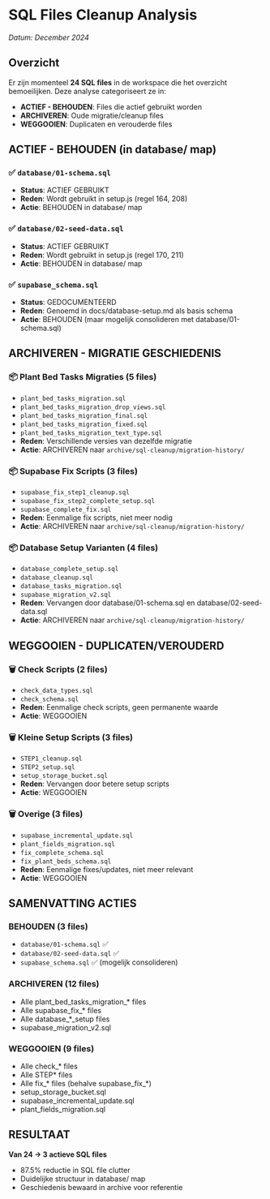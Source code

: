 # SQL Files Cleanup Analysis
*Datum: December 2024*

## Overzicht
Er zijn momenteel **24 SQL files** in de workspace die het overzicht bemoeilijken. Deze analyse categoriseert ze in:
- **ACTIEF - BEHOUDEN**: Files die actief gebruikt worden
- **ARCHIVEREN**: Oude migratie/cleanup files 
- **WEGGOOIEN**: Duplicaten en verouderde files

## ACTIEF - BEHOUDEN (in database/ map)

### ✅ `database/01-schema.sql`
- **Status**: ACTIEF GEBRUIKT
- **Reden**: Wordt gebruikt in setup.js (regel 164, 208)
- **Actie**: BEHOUDEN in database/ map

### ✅ `database/02-seed-data.sql` 
- **Status**: ACTIEF GEBRUIKT
- **Reden**: Wordt gebruikt in setup.js (regel 170, 211)
- **Actie**: BEHOUDEN in database/ map

### ✅ `supabase_schema.sql`
- **Status**: GEDOCUMENTEERD
- **Reden**: Genoemd in docs/database-setup.md als basis schema
- **Actie**: BEHOUDEN (maar mogelijk consolideren met database/01-schema.sql)

## ARCHIVEREN - MIGRATIE GESCHIEDENIS

### 📦 Plant Bed Tasks Migraties (5 files)
- `plant_bed_tasks_migration.sql`
- `plant_bed_tasks_migration_drop_views.sql` 
- `plant_bed_tasks_migration_final.sql`
- `plant_bed_tasks_migration_fixed.sql`
- `plant_bed_tasks_migration_text_type.sql`
- **Reden**: Verschillende versies van dezelfde migratie
- **Actie**: ARCHIVEREN naar `archive/sql-cleanup/migration-history/`

### 📦 Supabase Fix Scripts (3 files)
- `supabase_fix_step1_cleanup.sql`
- `supabase_fix_step2_complete_setup.sql` 
- `supabase_complete_fix.sql`
- **Reden**: Eenmalige fix scripts, niet meer nodig
- **Actie**: ARCHIVEREN naar `archive/sql-cleanup/migration-history/`

### 📦 Database Setup Varianten (4 files)
- `database_complete_setup.sql`
- `database_cleanup.sql`
- `database_tasks_migration.sql`
- `supabase_migration_v2.sql`
- **Reden**: Vervangen door database/01-schema.sql en database/02-seed-data.sql
- **Actie**: ARCHIVEREN naar `archive/sql-cleanup/migration-history/`

## WEGGOOIEN - DUPLICATEN/VEROUDERD

### 🗑️ Check Scripts (2 files)
- `check_data_types.sql`
- `check_schema.sql`
- **Reden**: Eenmalige check scripts, geen permanente waarde
- **Actie**: WEGGOOIEN

### 🗑️ Kleine Setup Scripts (3 files)
- `STEP1_cleanup.sql`
- `STEP2_setup.sql`
- `setup_storage_bucket.sql`
- **Reden**: Vervangen door betere setup scripts
- **Actie**: WEGGOOIEN

### 🗑️ Overige (3 files)
- `supabase_incremental_update.sql`
- `plant_fields_migration.sql`
- `fix_complete_schema.sql`
- `fix_plant_beds_schema.sql`
- **Reden**: Eenmalige fixes/updates, niet meer relevant
- **Actie**: WEGGOOIEN

## SAMENVATTING ACTIES

### BEHOUDEN (3 files)
- `database/01-schema.sql` ✅
- `database/02-seed-data.sql` ✅  
- `supabase_schema.sql` ✅ (mogelijk consolideren)

### ARCHIVEREN (12 files)
- Alle plant_bed_tasks_migration_* files
- Alle supabase_fix_* files  
- Alle database_*_setup files
- supabase_migration_v2.sql

### WEGGOOIEN (9 files)
- Alle check_* files
- Alle STEP* files
- Alle fix_* files (behalve supabase_fix_*)
- setup_storage_bucket.sql
- supabase_incremental_update.sql
- plant_fields_migration.sql

## RESULTAAT
**Van 24 → 3 actieve SQL files**
- 87.5% reductie in SQL file clutter
- Duidelijke structuur in database/ map
- Geschiedenis bewaard in archive voor referentie